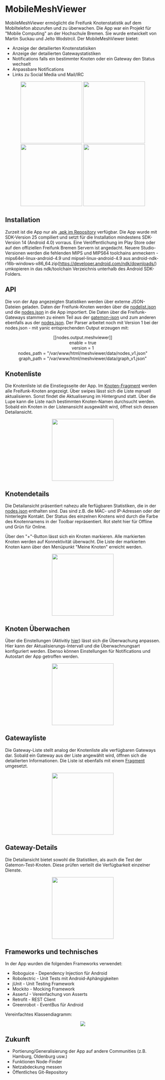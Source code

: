 # MobileMeshViewer

MobileMeshViewer ermöglicht die Freifunk Knotenstatistik auf dem Mobiltelefon abzurufen und zu überwachen. 
Die App war ein Projekt für "Mobile Computing" an der Hochschule Bremen. Sie wurde entwickelt von Martin Suckau und Jelto Wodstrcil.
Der MobileMeshViewer bietet:

* Anzeige der detailierten Knotenstatisiken
* Anzeige der detailierten Gatewaystatistiken
* Notifications falls ein bestimmter Knoten oder ein Gateway den Status wechselt
* Anpassbare Notifications
* Links zu Social Media und Mail/IRC

<p align="center">
  <img src="docs/screenshot_drawer.png?raw=true" width="200"/>
  <img src="docs/screenshot_nodes.png?raw=true" width="200"/>
  <img src="docs/screenshot_node_detail.png?raw=true" width="200"/>
  <img src="docs/screenshot_about.png?raw=true" width="200"/>
</p>

## Installation

Zurzeit ist die App nur als [.apk im Repository](./app-debug.apk?raw=true) verfügbar. 
Die App wurde mit SDK-Version 25 compiliert und setzt für die Installation mindestens SDK-Version 14 (Android 4.0) vorraus.
Eine Veröffentlichung im Play Store oder auf den offiziellen Freifunk Bremen Servern ist angedacht. Neuere Studio-Versionen werden die fehlenden MIPS und MIPS64 toolchains anmeckern - mips64el-linux-android-4.9 und mipsel-linux-android-4.9 aus android-ndk-r16b-windows-x86_64.zip(https://developer.android.com/ndk/downloads/) umkopieren in das ndk/toolchain Verzeichnis unterhalb des Android SDK-Folders.

## API

Die von der App angezeigten Statistiken werden über externe JSON-Dateien geladen. 
Daten der Freifunk-Knoten werden über die [nodelist.json](https://downloads.bremen.freifunk.net/data/nodelist.json) und die [nodes.json](https://downloads.bremen.freifunk.net/data/nodes.json) in die App importiert. 
Die Daten über die Freifunk-Gateways stammen zu einem Teil aus der [gatemon-json](https://status.bremen.freifunk.net/data/merged.json) und zum anderen ebenfalls aus der [nodes.json](http://downloads.bremen.freifunk.net/data/nodes.json).
Der Parser arbeitet noch mit Version 1 bei der nodes.json - mit yanic entsprechenden Output erzeugen mit: 
<p align="center">
[[nodes.output.meshviewer]]<br>
enable = true<br>
version    = 1<br>
nodes_path = "/var/www/html/meshviewer/data/nodes_v1.json"<br>
graph_path = "/var/www/html/meshviewer/data/graph_v1.json"<br>
</p>

## Knotenliste
Die Knotenliste ist die Einstiegsseite der App. Im [Knoten-Fragment](https://github.com/He1md4ll/MobileMeshViewer/blob/master/app/src/main/java/freifunk/bremen/de/mobilemeshviewer/node/NodeListFragment.java) werden alle Freifunk-Knoten angezeigt. Über swipes lässt sich die Liste manuell aktualisieren. Sonst findet die Aktualiserung im Hintergrund statt. Über die Lupe kann die Liste nach bestimmten Knoten-Namen durchsucht werden. Sobald ein Knoten in der Listenansicht ausgewählt wird, öffnet sich dessen Detailansicht.

<p align="center">
  <img src="docs/screenshot_nodes.png?raw=true" width="200"/>
</p>

## Knotendetails
Die Detailansicht präsentiert nahezu alle ferfügbaren Statistiken, die in der [nodes.json](http://downloads.bremen.freifunk.net/data/nodes.json) enthalten sind. Das sind z.B. die MAC- und IP-Adressen oder der hinterlegte Kontakt. Der Status des einzelnen Knotens wird durch die Farbe des Knotennamens in der Toolbar repräsentiert. Rot steht hier für Offline und Grün für Online.

Über den "+"-Button lässt sich ein Knoten markieren. Alle markierten Knoten werden auf Konnektivität überwacht. Die Liste der markierten Knoten kann über den Menüpunkt "Meine Knoten" erreicht werden.

<p align="center">
  <img src="docs/screenshot_node_detail.png?raw=true" width="200"/>
</p>

## Knoten Überwachen
Über die Einstellungen (Aktivitiy [hier](https://github.com/He1md4ll/MobileMeshViewer/blob/master/app/src/main/java/freifunk/bremen/de/mobilemeshviewer/SettingsActivity.java)) lässt sich die Überwachung anpassen. Hier kann der Aktualisierungs-Intervall und die Überwachnungsart konfiguriert werden. Ebenso können Einstellungen für Notifications und Autostart der App getroffen werden.

<p align="center">
  <img src="docs/screenshot_settings.png?raw=true" width="200"/>
</p>

## Gatewayliste
Die Gateway-Liste stellt analog der Knotenliste alle verfügbaren Gateways dar. Sobald ein Gateway aus der Liste angewählt wird, öffnen sich die detailierten Informationen. Die Liste ist ebenfalls mit einem [Fragment](https://github.com/He1md4ll/MobileMeshViewer/blob/master/app/src/main/java/freifunk/bremen/de/mobilemeshviewer/gateway/GatewayListFragment.java) umgesetzt.
<p align="center">
  <img src="docs/screenshot_gateways.png?raw=true" width="200"/>
</p>

## Gateway-Details
Die Detailansicht bietet sowohl die Statistiken, als auch die Test der Gatemon-Test-Knoten. Diese prüfen verteilt die Verfügbarkeit einzelner Dienste.

<p align="center">
  <img src="docs/screenshot_gateway_detail.png?raw=true" width="200"/>
</p>

## Frameworks und technisches
In der App wurden die folgenden Frameworks verwendet:
* Roboguice - Dependency Injection für Android
* Robolectric - Unit Tests mit Android-Aphängigkeiten
* jUnit - Unit Testing Framework
* Mockito - Mocking Framework
* AssertJ - Vereinfachung von Asserts
* Retrofit - REST Client
* Greenrobot - EventBus für Android

Vereinfachtes Klassendiagramm:
<p align="center">
  <img src="docs/uml_klassendiagramm.png?raw=true"/>
</p>

## Zukunft
* Portierung/Generalisierung der App auf andere Communities (z.B. Hamburg, Oldenburg usw.)
* Funktionen Node-Finder
* Netzabdeckung messen
* Öffentliches Git-Repository
